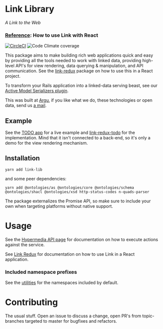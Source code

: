 # Link Library
*A Link to the Web*

### [Reference](https://github.com/fletcher91/link-redux/wiki): How to use Link with React

[![CircleCI](https://img.shields.io/circleci/build/gh/fletcher91/link-lib)](https://circleci.com/gh/fletcher91/link-lib)
![Code Climate coverage](https://img.shields.io/codeclimate/coverage/fletcher91/link-lib)

This package aims to make building rich web applications quick and easy by providing all the tools
needed to work with linked data, providing high-level API's for view rendering, data querying
& manipulation, and API communication. See the [link-redux](https://github.com/fletcher91/link-redux) package on how to
use this in a React project.

To transform your Rails application into a linked-data serving beast, see our
[Active Model Serializers plugin](https://github.com/argu-co/rdf-serializers).

This was built at [Argu](https://argu.co), if you like what we do, these technologies
or open data, send us [a mail](mailto:info@argu.co).

## Example
See the [TODO app](https://fletcher91.github.io/link-redux-todo/#/) for a live example and
[link-redux-todo](https://github.com/fletcher91/link-redux-todo) for the implementation. Mind that it isn't connected to
a back-end, so it's only a demo for the view rendering mechanism.

## Installation

`yarn add link-lib`

and some peer dependencies:

`yarn add @ontologies/as @ontologies/core @ontologies/schema @ontologies/shacl @ontologies/xsd http-status-codes n-quads-parser`

The package externalizes the Promise API, so make sure to include your own when targeting platforms without native
support.

# Usage

See the [Hypermedia API page](https://github.com/fletcher91/link-lib/wiki/Hypermedia-API) for documentation on how to
execute actions against the service.

See [Link Redux](https://github.com/fletcher91/link-redux) for documentation on how to use Link in a React application.

### Included namespace prefixes

See the [utilities](https://github.com/fletcher91/link-lib/blob/master/src/utilities.ts) for the namespaces included by
default.

# Contributing

The usual stuff. Open an issue to discuss a change, open PR's from topic-branches targeted to master for bugfixes and
refactors.
